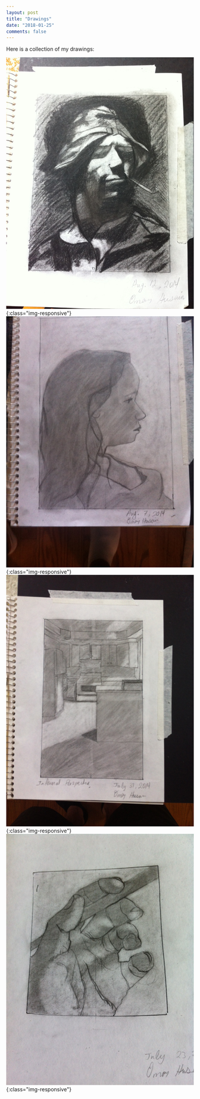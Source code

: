 ```yaml
---
layout: post
title: "Drawings"
date: "2018-01-25"
comments: false
---
```


Here is a collection of my drawings:

![Sailor](/images/D1_sailor.jpeg){:class="img-responsive"}
![Mimi](/images/D2_mimi.jpeg){:class="img-responsive"}
![Kitchen](/images/D3.jpeg){:class="img-responsive"}
![Hand](/images/D4.jpeg){:class="img-responsive"}